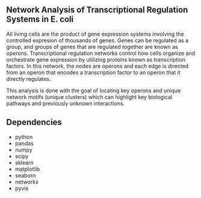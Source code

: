 ## Network Analysis of Transcriptional Regulation Systems in E. coli

All living cells are the product of gene expression systems involving the controlled expresion of thousands of genes.  Genes can be regulated as a group, and groups of genes that are regulated together are known as operons. Transcriptional regulation networks control how cells organize and orchestrate gene expression by utilizing proteins known as transcription factors. In this network, the nodes are operons and each edge is directed from an operon that encodes a transcription factor to an operon that it directly regulates.

This analysis is done with the goal of locating key operons and unique network motifs (unique clusters) which can highlight key biological pathways and previously unknown interactions.

## Dependencies

- python
- pandas
- numpy
- scipy
- sklearn
- matplotlib
- seaborn
- networkx
- pyvis

